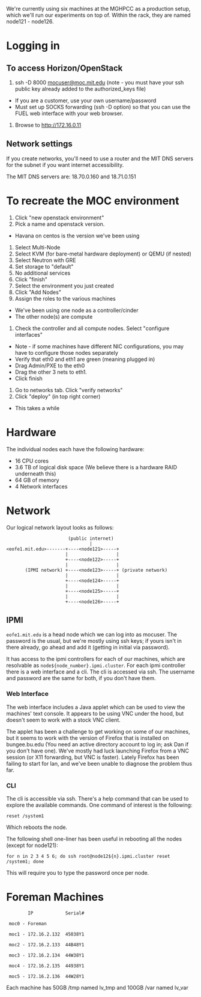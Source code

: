 We're currently using six machines at the MGHPCC as a production setup,
which we'll run our experiments on top of. Within the rack, they are
named node121 - node126.

# Logging in 
## To access Horizon/OpenStack
1. ssh -D 8000 mocuser@moc.mit.edu (note - you must have your ssh public key already added to the authorized_keys file)
 * If you are a customer, use your own username/password
 * Must set up SOCKS forwarding (ssh -D option) so that you can use the FUEL web interface with your web browser.
1. Browse to http://172.16.0.11

## Network settings
If you create networks, you'll need to use a router and the MIT DNS servers for the subnet if you want internet accessibility.

The MIT DNS servers are: 18.70.0.160 and 18.71.0.151

# To recreate the MOC environment
1. Click "new openstack environment"
1. Pick a name and openstack version.
 * Havana on centos is the version we've been using
1. Select Multi-Node
1. Select KVM (for bare-metal hardware deployment) or QEMU (if nested)
1. Select Neutron with GRE
1. Set storage to "default"
1. No additional services
1. Click "finish"
1. Select the environment you just created
1. Click "Add Nodes"
1. Assign the roles to the various machines
 * We've been using one node as a controller/cinder
 * The other node(s) are compute
1. Check the controller and all compute nodes. Select "configure interfaces"
 * Note - if some machines have different NIC configurations, you may have to configure those nodes separately 
 * Verify that eth0 and eth1 are green (meaning plugged in)
 * Drag Admin/PXE to the eth0
 * Drag the other 3 nets to eth1.
 * Click finish
1. Go to networks tab. Click "verify networks"
1. Click "deploy" (in top right corner)
 * This takes a while

# Hardware

The individual nodes each have the following hardware:

* 16 CPU cores
* 3.6 TB of logical disk space (We believe there is a hardware RAID
  underneath this)
* 64 GB of memory
* 4 Network interfaces

# Network

Our logical network layout looks as follows:

                           (public internet) 
                                   |
    <eofe1.mit.edu>-------+----<node121>-----+
                          |                  |
                          +----<node122>-----+
                          |                  |
           (IPMI network) +----<node123>-----+ (private network)
                          |                  |
                          +----<node124>-----+
                          |                  |
                          +----<node125>-----+
                          |                  |
                          +----<node126>-----+

## IPMI

`eofe1.mit.edu` is a head node which we can log into as mocuser. The
password is the usual, but we're mostly using ssh keys; if yours isn't
in there already, go ahead and add it (getting in initial via password).

It has access to the ipmi controllers for each of our machines, which
are resolvable as `node${node_number}.ipmi.cluster`. For each ipmi
controller there is a web interface and a cli. The cli is accessed via
ssh. The username and password are the same for both, if you don't have
them.

### Web Interface

The web interface includes a Java applet which can be used to view the
machines' text console. It appears to be using VNC under the hood, but
doesn't seem to work with a stock VNC client.

The applet has been a challenge to get working on some of our machines,
but it seems to work with the version of Firefox that is installed on
bungee.bu.edu (You need an active directory account to log in; ask Dan
if you don't have one). We've mostly had luck launching Firefox from a
VNC session (or X11 forwarding, but VNC is faster). Lately Firefox has
been failing to start for Ian, and we've been unable to diagnose the
problem thus far.

### CLI

The cli is accessible via ssh. There's a help command that can be used
to explore the available commands. One command of interest is the
following:

    reset /system1

Which reboots the node.


The following shell one-liner has been useful in rebooting all the nodes
(except for node121):

    for n in 2 3 4 5 6; do ssh root@node12${n}.ipmi.cluster reset /system1; done

This will require you to type the password once per node.


# Foreman Machines

            IP            Serial#

     moc0 - Foreman 

     moc1 - 172.16.2.132  45038Y1

     moc2 - 172.16.2.133  44B48Y1

     moc3 - 172.16.2.134  44W38Y1

     moc4 - 172.16.2.135  44938Y1

     moc5 - 172.16.2.136  44W28Y1

Each machine has 50GB /tmp named lv_tmp and 100GB /var named lv_var